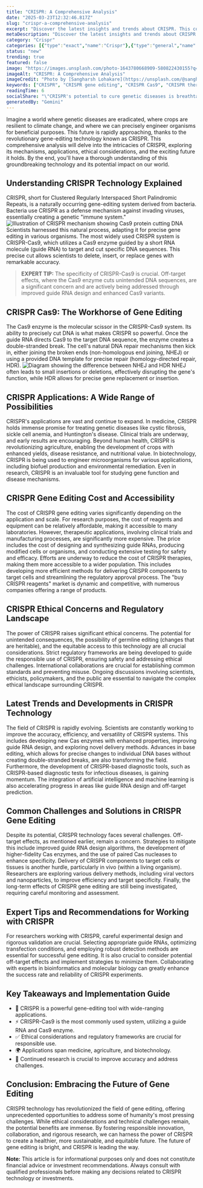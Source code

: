 ```yaml
---
title: "CRISPR: A Comprehensive Analysis"
date: "2025-03-23T12:32:46.817Z"
slug: "crispr-a-comprehensive-analysis"
excerpt: "Discover the latest insights and trends about CRISPR. This comprehensive guide covers everything you need to know about CRISPR in 2025."
metaDescription: "Discover the latest insights and trends about CRISPR. This comprehensive guide covers everything you need to know about CRISPR in 2025."
category: "Crispr"
categories: [{"type":"exact","name":"Crispr"},{"type":"general","name":"Biotechnology"},{"type":"medium","name":"Genetic Engineering"},{"type":"specific","name":"Gene Editing"},{"type":"niche","name":"Base Editing"}]
status: "new"
trending: true
featured: false
image: "https://images.unsplash.com/photo-1643780668909-580822430155?q=85&w=1200&fit=max&fm=webp&auto=compress"
imageAlt: "CRISPR: A Comprehensive Analysis"
imageCredit: "Photo by [Sangharsh Lohakare](https://unsplash.com/@sangharsh_l) on Unsplash"
keywords: ["CRISPR", "CRISPR gene editing", "CRISPR Cas9", "CRISPR therapy", "CRISPR applications", "CRISPR technology explained", "CRISPR ethical concerns", "CRISPR clinical trials", "buy CRISPR reagents", "CRISPR gene editing cost"]
readingTime: 6
socialShare: "\"CRISPR's potential to cure genetic diseases is breathtaking, but its ethical implications demand careful consideration.  The future of humanity may well depend on how we navigate this powerful technology.\""
generatedBy: "Gemini"
---
```




Imagine a world where genetic diseases are eradicated, where crops are resilient to climate change, and where we can precisely engineer organisms for beneficial purposes.  This future is rapidly approaching, thanks to the revolutionary gene-editing technology known as CRISPR. This comprehensive analysis will delve into the intricacies of CRISPR, exploring its mechanisms, applications, ethical considerations, and the exciting future it holds.  By the end, you'll have a thorough understanding of this groundbreaking technology and its potential impact on our world.

## Understanding CRISPR Technology Explained

CRISPR, short for Clustered Regularly Interspaced Short Palindromic Repeats, is a naturally occurring gene-editing system derived from bacteria.  Bacteria use CRISPR as a defense mechanism against invading viruses, essentially creating a genetic "immune system." ![Illustration of CRISPR mechanism showing Cas9 protein cutting DNA](https://images.unsplash.com/photo-1641903202531-bfa6bf0c6419?q=85&w=1200&fit=max&fm=webp&auto=compress)  Scientists harnessed this natural process, adapting it for precise gene editing in various organisms.  The most widely used CRISPR system is CRISPR-Cas9, which utilizes a Cas9 enzyme guided by a short RNA molecule (guide RNA) to target and cut specific DNA sequences. This precise cut allows scientists to delete, insert, or replace genes with remarkable accuracy.

> **EXPERT TIP:**  The specificity of CRISPR-Cas9 is crucial.  Off-target effects, where the Cas9 enzyme cuts unintended DNA sequences, are a significant concern and are actively being addressed through improved guide RNA design and enhanced Cas9 variants.

## CRISPR Cas9: The Workhorse of Gene Editing

The Cas9 enzyme is the molecular scissor in the CRISPR-Cas9 system.  Its ability to precisely cut DNA is what makes CRISPR so powerful.  Once the guide RNA directs Cas9 to the target DNA sequence, the enzyme creates a double-stranded break. The cell's natural DNA repair mechanisms then kick in, either joining the broken ends (non-homologous end joining, NHEJ) or using a provided DNA template for precise repair (homology-directed repair, HDR). ![Diagram showing the difference between NHEJ and HDR](https://images.unsplash.com/photo-1643780668909-580822430155?q=85&w=1200&fit=max&fm=webp&auto=compress)  NHEJ often leads to small insertions or deletions, effectively disrupting the gene's function, while HDR allows for precise gene replacement or insertion.

## CRISPR Applications: A Wide Range of Possibilities

CRISPR's applications are vast and continue to expand.  In medicine, CRISPR holds immense promise for treating genetic diseases like cystic fibrosis, sickle cell anemia, and Huntington's disease.  Clinical trials are underway, and early results are encouraging.   Beyond human health, CRISPR is revolutionizing agriculture, enabling the development of crops with enhanced yields, disease resistance, and nutritional value.  In biotechnology, CRISPR is being used to engineer microorganisms for various applications, including biofuel production and environmental remediation.  Even in research, CRISPR is an invaluable tool for studying gene function and disease mechanisms.

## CRISPR Gene Editing Cost and Accessibility

The cost of CRISPR gene editing varies significantly depending on the application and scale.  For research purposes, the cost of reagents and equipment can be relatively affordable, making it accessible to many laboratories. However, therapeutic applications, involving clinical trials and manufacturing processes, are significantly more expensive.  The price includes the cost of designing and synthesizing guide RNAs, producing modified cells or organisms, and conducting extensive testing for safety and efficacy.  Efforts are underway to reduce the cost of CRISPR therapies, making them more accessible to a wider population.  This includes developing more efficient methods for delivering CRISPR components to target cells and streamlining the regulatory approval process.  The "buy CRISPR reagents" market is dynamic and competitive, with numerous companies offering a range of products.

## CRISPR Ethical Concerns and Regulatory Landscape

The power of CRISPR raises significant ethical concerns.  The potential for unintended consequences, the possibility of germline editing (changes that are heritable), and the equitable access to this technology are all crucial considerations.    Strict regulatory frameworks are being developed to guide the responsible use of CRISPR, ensuring safety and addressing ethical challenges.  International collaborations are crucial for establishing common standards and preventing misuse.  Ongoing discussions involving scientists, ethicists, policymakers, and the public are essential to navigate the complex ethical landscape surrounding CRISPR.

## Latest Trends and Developments in CRISPR Technology

The field of CRISPR is rapidly evolving.  Scientists are constantly working to improve the accuracy, efficiency, and versatility of CRISPR systems.  This includes developing new Cas enzymes with enhanced properties, improving guide RNA design, and exploring novel delivery methods.  Advances in base editing, which allows for precise changes to individual DNA bases without creating double-stranded breaks, are also transforming the field.  Furthermore, the development of CRISPR-based diagnostic tools, such as CRISPR-based diagnostic tests for infectious diseases, is gaining momentum.  The integration of artificial intelligence and machine learning is also accelerating progress in areas like guide RNA design and off-target prediction.

##  Common Challenges and Solutions in CRISPR Gene Editing

Despite its potential, CRISPR technology faces several challenges.  Off-target effects, as mentioned earlier, remain a concern.  Strategies to mitigate this include improved guide RNA design algorithms, the development of higher-fidelity Cas enzymes, and the use of paired Cas nucleases to enhance specificity.  Delivery of CRISPR components to target cells or tissues is another hurdle, particularly in vivo (within a living organism).  Researchers are exploring various delivery methods, including viral vectors and nanoparticles, to improve efficiency and target specificity.  Finally, the long-term effects of CRISPR gene editing are still being investigated, requiring careful monitoring and assessment.

##  Expert Tips and Recommendations for Working with CRISPR

For researchers working with CRISPR, careful experimental design and rigorous validation are crucial.  Selecting appropriate guide RNAs, optimizing transfection conditions, and employing robust detection methods are essential for successful gene editing.  It is also crucial to consider potential off-target effects and implement strategies to minimize them.  Collaborating with experts in bioinformatics and molecular biology can greatly enhance the success rate and reliability of CRISPR experiments.

##  Key Takeaways and Implementation Guide

* 🔑 CRISPR is a powerful gene-editing tool with wide-ranging applications.
* ⚡  CRISPR-Cas9 is the most commonly used system, utilizing a guide RNA and Cas9 enzyme.
* ✅  Ethical considerations and regulatory frameworks are crucial for responsible use.
* 🌍  Applications span medicine, agriculture, and biotechnology.
* 🔬 Continued research is crucial to improve accuracy and address challenges.

## Conclusion: Embracing the Future of Gene Editing

CRISPR technology has revolutionized the field of gene editing, offering unprecedented opportunities to address some of humanity's most pressing challenges. While ethical considerations and technical challenges remain, the potential benefits are immense.  By fostering responsible innovation, collaboration, and rigorous research, we can harness the power of CRISPR to create a healthier, more sustainable, and equitable future.  The future of gene editing is bright, and CRISPR is leading the way.

**Note:**  This article is for informational purposes only and does not constitute financial advice or investment recommendations.  Always consult with qualified professionals before making any decisions related to CRISPR technology or investments.

